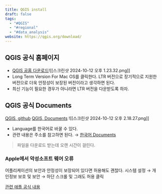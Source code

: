 ```yaml
---
title: QGIS install
draft: false
tags:
  - "#QGIS"
  - "#regional"
  - "#data_analysis"
website: https://qgis.org/download/
---
```

## QGIS 공식 홈페이지
- [QGIS 공홈 다운로드](https://qgis.org/download/)![[스크린샷 2024-10-12 오후 1.23.32.png]]
- Long Term Version For Mac OS를 클릭한다. LTR 버전으로 장기적으로 지원한 버전으로 더욱 안정성이 보장된 버전이라고 생각하면 된다. 
- 최신 기능이 필요한 경우가 아니라면 LTR 버전을 다운받도록 하자.

## QGIS 공식 Documents
[QGIS, github](https://github.com/qgis/QGIS)
[QGIS, Documents](https://qgis.org/resources/hub/)
![[스크린샷 2024-10-12 오후 2.18.27.png]]

- Language를 한국어로 바꿀 수 있다.
- 관련 내용은 주소를 참고하면 된다. 
$\to$ [한국어 Documents](https://docs.qgis.org/3.34/ko/docs/user_manual/)
> 파일을 다운로드 받는데 오랜 시간이 걸린다.


### Apple에서 악성소프트 웨어 오류 

어플리케이션의 보안과 안정성이 보장되어 있다면 허용해도 괜찮다.
시스템 설정 $\to$ 개인정보 보호 및 보안 $\to$ 하단 스크롤 및 그래도 허용 클릭

[관련 애플 공식 내용](https://support.apple.com/ko-kr/guide/mac-help/mchleab3a043/mac)
